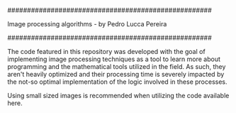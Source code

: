 ####################################################

Image processing algorithms - by Pedro Lucca Pereira

####################################################

The code featured in this repository was developed with the goal of implementing image processing techniques as a tool to
learn more about programming and the mathematical tools utilized in the field. As such, they aren't heavily optimized and
their processing time is severely impacted by the not-so optimal implementation of the logic involved in these processes.

Using small sized images is recommended when utilizing the code available here.
